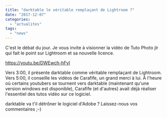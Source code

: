 ```yaml
---
title: "darktable le véritable remplaçant de Lightroom ?"
date: "2017-12-07"
categories: 
  - "actualites"
tags: 
  - "news"
---
```


C'est le débat du jour. Je vous invite à visionner la vidéo de Tuto Photo jlr qui fait le point sur Lightroom et sa nouvelle licence.

https://youtu.be/DWEwch-hFyI

Vers 3:00, il présente darktable comme véritable remplaçant de Lightroom. Vers 5:00, il conseille les vidéos de Carafife, un grand merci à lui. À l'heure où certains youtubers se tournent vers darktable (maintenant qu'une version windows est disponible), Carafife (et d'autres) avait déjà réaliser l'essentiel des tutos vidéo sur ce logiciel.

darktable va t'il détrôner le logiciel d'Adobe ? Laissez-nous vos commentaires ;-)
